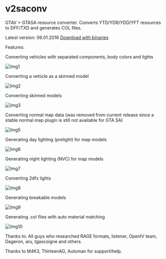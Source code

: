 # v2saconv
GTAV > GTASA resource converter. Converts YTD/YDR/YDD/YFT resources to DFF/TXD and generates COL files.

Latest version: 06.01.2016
[Download with binaries](https://drive.google.com/uc?export=download&id=0B3pQzS44FafdbFIxSHpJTUVicTA)

Features:

Converting vehicles with separated components, body colors and lights

![Img1](http://i.imgur.com/Y3eRQFRl.png)

Converting a vehicle as a skinned model

![Img2](http://i.imgur.com/10ebri6l.png)

Converting skinned models

![Img3](http://i.imgur.com/f55Pf9Fl.png)

Converting normal map data (was removed from current release since a stable normal map plugin is still not available for GTA SA)

![Img5](http://i.imgur.com/ruG9nbal.png)

Generating day lighting (prelight) for map models

![Img6](http://i.imgur.com/nGlOs1Il.jpg)

Generating night lighting (NVC) for map models

![Img7](http://i.imgur.com/toQAgiFl.jpg)

Converting 2dfx lights

![Img8](http://i.imgur.com/njM6TFWl.png)

Generating breakable models

![Img9](http://i.imgur.com/zd0YriLl.jpg)

Generating .col files with auto material matching

![Img10](http://i.imgur.com/0e2Sax8l.png)

Thanks to: All guys who researched RAGE formats, listener, OpenIV team, Dageron, aru, tgascoigne and others.

Thanks to M4K3, ThirteenAG, Automan for support/help.
